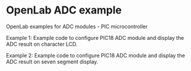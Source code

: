 # OpenLab ADC example
OpenLab examples for ADC modules - PIC microcontroller

Example 1: Example code to configure PIC18 ADC module and display the ADC result on character LCD.

Example 2: Example code to configure PIC18 ADC module and display the ADC result on seven segment display.
